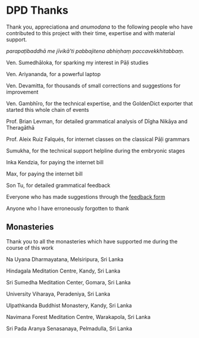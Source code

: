 # DPD Thanks

Thank you, appreciationa and *anumodana* to the following people who have contributed to this project with their time, expertise and with material support.  

*parapaṭibaddhā me jīvikā'ti pabbajitena abhiṇhaṃ paccavekkhitabbaṃ.*

Ven. Sumedhāloka, for sparking my interest in Pāḷi studies

Ven. Ariyananda, for a powerful laptop

Ven. Devamitta, for thousands of small corrections and suggestions for improvement

Ven. Gambhīro, for the technical expertise, and the GoldenDict exporter that started this whole chain of events

Prof. Brian Levman, for detailed grammatical analysis of Dīgha Nikāya and Theragāthā

Prof. Aleix Ruiz Falqués, for internet classes on the classical Pāḷi grammars

Sumukha, for the technical support helpline during the embryonic stages

Inka Kendzia, for paying the internet bill

Max, for paying the internet bill

Son Tu, for detailed grammatical feedback

Everyone who has made suggestions through the [feedback form](https://docs.google.com/forms/d/e/1FAIpQLSf9boBe7k5tCwq7LdWgBHHGIPVc4ROO5yjVDo1X5LDAxkmGWQ/viewform)

Anyone who I have erroneously forgotten to thank 

## Monasteries

Thank you to all the monasteries which have supported me during the course of this work 

Na Uyana Dharmayatana, Melsiripura, Sri Lanka

Hindagala Meditation Centre, Kandy, Sri Lanka 

Sri Sumedha Meditation Center, Gomara, Sri Lanka

University Viharaya, Peradeniya, Sri Lanka

Ulpathkanda Buddhist Monastery, Kandy, Sri Lanka

Navimana Forest Meditation Centre, Warakapola, Sri Lanka

Sri Pada Aranya Senasanaya, Pelmadulla, Sri Lanka

